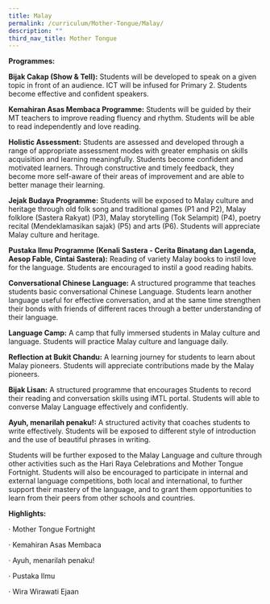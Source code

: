 ```yaml
---
title: Malay
permalink: /curriculum/Mother-Tongue/Malay/
description: ""
third_nav_title: Mother Tongue
---
```

**Programmes:**

**Bijak Cakap (Show & Tell):** Students will be developed to speak on a given topic in front of an audience. ICT will be infused for Primary 2. Students become effective and confident speakers.

**Kemahiran Asas Membaca Programme:** Students will be guided by their MT teachers to improve reading fluency and rhythm. Students will be able to read independently and love reading.

**Holistic Assessment:** Students are assessed and developed through a range of appropriate assessment modes with greater emphasis on skills acquisition and learning meaningfully. Students become confident and motivated learners. Through constructive and timely feedback, they become more self-aware of their areas of improvement and are able to better manage their learning.

**Jejak Budaya Programme:** Students will be exposed to Malay culture and heritage through old folk song and traditional games (P1 and P2), Malay folklore (Sastera Rakyat) (P3), Malay storytelling (Tok Selampit) (P4), poetry recital (Mendeklamasikan sajak) (P5) and arts (P6). Students will appreciate Malay culture and heritage.

**Pustaka Ilmu Programme (Kenali Sastera - Cerita Binatang dan Lagenda, Aesop Fable, Cintai Sastera):** Reading of variety Malay books to instil love for the language. Students are encouraged to instil a good reading habits.

**Conversational Chinese Language:** A structured programme that teaches students basic conversational Chinese Language. Students learn another language useful for effective conversation, and at the same time strengthen their bonds with friends of different races through a better understanding of their language.

**Language Camp:** A camp that fully immersed students in Malay culture and language. Students will practice Malay culture and language daily.

**Reflection at Bukit Chandu:** A learning journey for students to learn about Malay pioneers. Students will appreciate contributions made by the Malay pioneers.

**Bijak Lisan:** A structured programme that encourages Students to record their reading and conversation skills using iMTL portal. Students will able to converse Malay Language effectively and confidently.

**Ayuh, menarilah penaku!:** A structured activity that coaches students to write effectively. Students will be exposed to different style of introduction and the use of beautiful phrases in writing.

Students will be further exposed to the Malay Language and culture through other activities such as the Hari Raya Celebrations and Mother Tongue Fortnight. Students will also be encouraged to participate in internal and external language competitions, both local and international, to further support their mastery of the language, and to grant them opportunities to learn from their peers from other schools and countries.

**Highlights:**

· Mother Tongue Fortnight

· Kemahiran Asas Membaca

· Ayuh, menarilah penaku!

· Pustaka Ilmu

· Wira Wirawati Ejaan